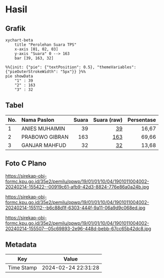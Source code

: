 # Hasil

## Grafik

```mermaid
xychart-beta
    title "Perolehan Suara TPS"
    x-axis [01, 02, 03]
    y-axis "Suara" 0 --> 163
    bar [39, 163, 32]
```

```mermaid
%%{init: {"pie": {"textPosition": 0.5}, "themeVariables": {"pieOuterStrokeWidth": "5px"}} }%%
pie showData
    "1" : 39
    "2" : 163
    "3" : 32
```

## Tabel

| No. | Nama Paslon    | Suara | Suara (raw) | Persentase |
|:--- |:-------------- | -----:| -----------:| ----------:|
| 1   | ANIES MUHAIMIN | 39    | [39][p-1]   | 16,67      |
| 2   | PRABOWO GIBRAN | 163   | [163][p-2]  | 69,66      |
| 3   | GANJAR MAHFUD  | 32    | [32][p-3]   | 13,68      |


[p-1]: https://github.com/gigit-pemilu/pemilu-2024-19-kepulauan-bangka-belitung/blob/main/pilpres/hitung-suara/sub/19-kepulauan-bangka-belitung/sub/01-bangka/sub/01-sungailiat/sub/1004-sinar-baru/sub/002-tps/sub/paslon-1.txt
[p-2]: https://github.com/gigit-pemilu/pemilu-2024-19-kepulauan-bangka-belitung/blob/main/pilpres/hitung-suara/sub/19-kepulauan-bangka-belitung/sub/01-bangka/sub/01-sungailiat/sub/1004-sinar-baru/sub/002-tps/sub/paslon-2.txt
[p-3]: https://github.com/gigit-pemilu/pemilu-2024-19-kepulauan-bangka-belitung/blob/main/pilpres/hitung-suara/sub/19-kepulauan-bangka-belitung/sub/01-bangka/sub/01-sungailiat/sub/1004-sinar-baru/sub/002-tps/sub/paslon-3.txt

## Foto C Plano

https://sirekap-obj-formc.kpu.go.id/35e2/pemilu/ppwp/19/01/01/10/04/1901011004002-20240214-155422--00919c61-afb9-42d3-8824-776e86a0a24b.jpg

https://sirekap-obj-formc.kpu.go.id/35e2/pemilu/ppwp/19/01/01/10/04/1901011004002-20240214-155112--b6c88d1f-6303-444f-9a11-06a9d9c068ed.jpg

https://sirekap-obj-formc.kpu.go.id/35e2/pemilu/ppwp/19/01/01/10/04/1901011004002-20240214-155507--05c69893-2e96-448d-bebb-67cc65b42dc8.jpg


## Metadata

| Key        | Value               |
| ---------- | ------------------- |
| Time Stamp | 2024-02-24 22:31:28 |



